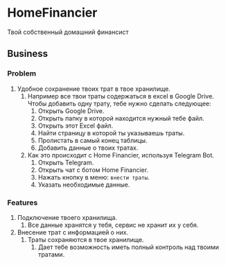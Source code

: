 # HomeFinancier
Твой собственный домашний финансист

## Business
### Problem
1. Удобное сохранение твоих трат в твое хранилище. 
	1. Например все твои траты содержаться в excel в Google Drive. Чтобы добавить одну трату, тебе нужно сделать следующее:
		1. Открыть Google Drive.
		2. Открыть папку в которой находится нужный тебе файл.
		3. Открыть этот Excel файл.
		4. Найти страницу в которой ты указываешь траты.
		5. Пролистать в самый конец таблицы.
		6. Добавить данные о твоих тратах.
	2. Как это происходит с Home Financier, используя Telegram Bot.
		1. Открыть Telegram.
		2. Открыть чат с ботом Home Financier.
		3. Нажать кнопку в меню: `внести траты`.
		4. Указать необходимые данныe. 

### Features
1. Подключение твоего хранилища.
	1. Все данные хранятся у тебя, сервис не хранит их у себя.
2. Внесение трат с информацией о них.
	1. Траты сохраняются в твое хранилище.
		1. Дает тебе возможность иметь полный контроль над твоими тратами.
